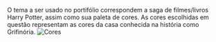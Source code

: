 O tema a ser usado no portifólio correspondem a saga de filmes/livros Harry Potter, assim como sua paleta de cores. As cores escolhidas em questão representam as cores da casa conhecida na história como Grifinória.
![Cores](https://user-images.githubusercontent.com/70185032/133951136-ce36cd3d-42ea-42d5-b5c0-5c371bd78f9b.png)

